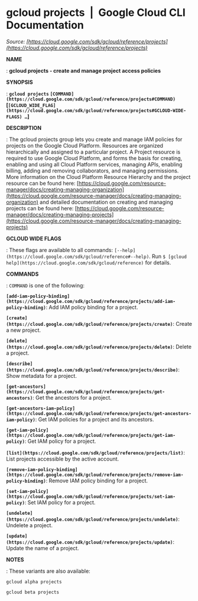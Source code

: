 # gcloud projects  |  Google Cloud CLI Documentation

*Source: [https://cloud.google.com/sdk/gcloud/reference/projects](https://cloud.google.com/sdk/gcloud/reference/projects)*

**NAME**

: **gcloud projects - create and manage project access policies**

**SYNOPSIS**

: **`gcloud projects` `[COMMAND](https://cloud.google.com/sdk/gcloud/reference/projects#COMMAND)` [`[GCLOUD_WIDE_FLAG](https://cloud.google.com/sdk/gcloud/reference/projects#GCLOUD-WIDE-FLAGS) …`]**

**DESCRIPTION**

: The gcloud projects group lets you create and manage IAM policies for projects
on the Google Cloud Platform. Resources are organized hierarchically and
assigned to a particular project. A Project resource is required to use Google
Cloud Platform, and forms the basis for creating, enabling and using all Cloud
Platform services, managing APIs, enabling billing, adding and removing
collaborators, and managing permissions.
More information on the Cloud Platform Resource Hierarchy and the project
resource can be found here: [https://cloud.google.com/resource-manager/docs/creating-managing-organization](https://cloud.google.com/resource-manager/docs/creating-managing-organization)
and detailed documentation on creating and managing projects can be found here:
[https://cloud.google.com/resource-manager/docs/creating-managing-projects](https://cloud.google.com/resource-manager/docs/creating-managing-projects)

**GCLOUD WIDE FLAGS**

: These flags are available to all commands: `[--help](https://cloud.google.com/sdk/gcloud/reference#--help)`.
Run `$ [gcloud help](https://cloud.google.com/sdk/gcloud/reference)` for details.

**COMMANDS**

: ``COMMAND`` is one of the following:

**`[add-iam-policy-binding](https://cloud.google.com/sdk/gcloud/reference/projects/add-iam-policy-binding)`**:
Add IAM policy binding for a project.

**`[create](https://cloud.google.com/sdk/gcloud/reference/projects/create)`**:
Create a new project.

**`[delete](https://cloud.google.com/sdk/gcloud/reference/projects/delete)`**:
Delete a project.

**`[describe](https://cloud.google.com/sdk/gcloud/reference/projects/describe)`**:
Show metadata for a project.

**`[get-ancestors](https://cloud.google.com/sdk/gcloud/reference/projects/get-ancestors)`**:
Get the ancestors for a project.

**`[get-ancestors-iam-policy](https://cloud.google.com/sdk/gcloud/reference/projects/get-ancestors-iam-policy)`**:
Get IAM policies for a project and its ancestors.

**`[get-iam-policy](https://cloud.google.com/sdk/gcloud/reference/projects/get-iam-policy)`**:
Get IAM policy for a project.

**`[list](https://cloud.google.com/sdk/gcloud/reference/projects/list)`**:
List projects accessible by the active account.

**`[remove-iam-policy-binding](https://cloud.google.com/sdk/gcloud/reference/projects/remove-iam-policy-binding)`**:
Remove IAM policy binding for a project.

**`[set-iam-policy](https://cloud.google.com/sdk/gcloud/reference/projects/set-iam-policy)`**:
Set IAM policy for a project.

**`[undelete](https://cloud.google.com/sdk/gcloud/reference/projects/undelete)`**:
Undelete a project.

**`[update](https://cloud.google.com/sdk/gcloud/reference/projects/update)`**:
Update the name of a project.

**NOTES**

: These variants are also available:

```
gcloud alpha projects
```

```
gcloud beta projects
```